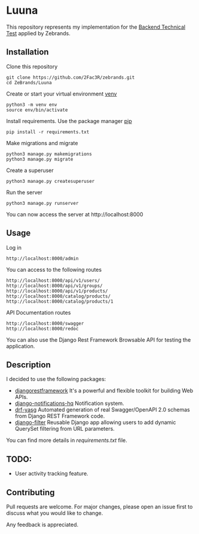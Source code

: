 # Luuna

This repository represents my implementation for the [Backend Technical Test](https://github.com/luuna-tech/test/blob/master/backend/README.md) applied by Zebrands.

## Installation

Clone this repository

    git clone https://github.com/2Fac3R/zebrands.git
    cd ZeBrands/Luuna

Create or start your virtual environment [venv](https://docs.python.org/3/library/venv.html)

    python3 -m venv env
    source env/bin/activate

Install requirements. Use the package manager [pip](https://pip.pypa.io/en/stable/)

    pip install -r requirements.txt

Make migrations and migrate

    python3 manage.py makemigrations
    python3 manage.py migrate

Create a superuser

    python3 manage.py createsuperuser

Run the server

    python3 manage.py runserver

You can now access the server at http://localhost:8000

## Usage

Log in

    http://localhost:8000/admin

You can access to the following routes

    http://localhost:8000/api/v1/users/
    http://localhost:8000/api/v1/groups/
    http://localhost:8000/api/v1/products/
    http://localhost:8000/catalog/products/
    http://localhost:8000/catalog/products/1


API Documentation routes

    http://localhost:8000/swagger
    http://localhost:8000/redoc


You can also use the Django Rest Framework Browsable API for testing the application.

## Description

I decided to use the following packages:

* [djangorestframework](https://www.django-rest-framework.org/) It's a powerful and flexible toolkit for building Web APIs.
* [django-notifications-hq](https://pypi.org/project/django-notifications-hq/) Notification system.
* [drf-yasg](https://drf-yasg.readthedocs.io/en/stable/) Automated generation of real Swagger/OpenAPI 2.0 schemas from Django REST Framework code.
* [django-filter](https://django-filter.readthedocs.io/en/stable/) Reusable Django app allowing users to add dynamic QuerySet filtering from URL parameters.

You can find more details in *requirements.txt* file.

## TODO:
* User activity tracking feature.

## Contributing
Pull requests are welcome. For major changes, please open an issue first to discuss what you would like to change.

Any feedback is appreciated.